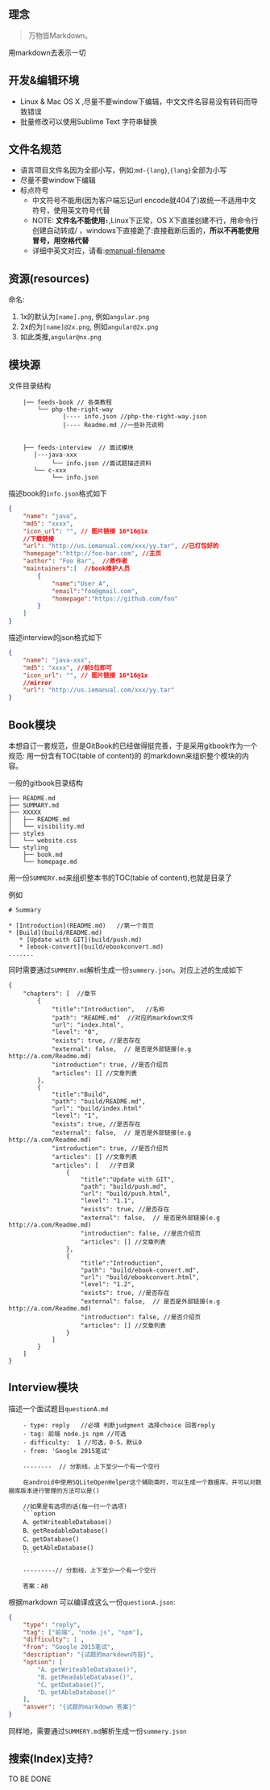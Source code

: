 ## 理念

>万物皆Markdown。

用markdown去表示一切

## 开发&编辑环境

- Linux & Mac OS X ,尽量不要window下编辑，中文文件名容易没有转码而导致错误
- 批量修改可以使用Sublime Text 字符串替换


## 文件名规范

- 语言项目文件名因为全部小写，例如:`md-{lang}`,`{lang}`全部为小写
- 尽量不要window下编辑
- 标点符号
  - 中文符号不能用(因为客户端忘记url encode就404了)故统一不适用中文符号，使用英文符号代替
  - NOTE: **文件名不能使用`:`**,Linux下正常，OS X下直接创建不行，用命令行创建自动转成/ ，windows下直接跪了:直接截断后面的，**所以不再能使用冒号，用空格代替**
  - 详细中英文对应，请看:[emanual-filename](https://github.com/EManual/EManual-CLI/issues/8)


## 资源(resources)

命名: 
1. 1x的默认为`[name].png`, 例如`angular.png`
2. 2x的为`[name]@2x.png`, 例如`angular@2x.png`
3. 如此类推,`angular@nx.png`

## 模块源

文件目录结构
```
    |── feeds-book // 各类教程
        └── php-the-right-way
               |---- info.json //php-the-right-way.json
               |---- Readme.md //一些补充说明
        
        
    ├── feeds-interview  // 面试模块
       |---java-xxx 
            └── info.json //面试题描述资料
       └── c-xxx
            └── info.json 
```

描述book的`info.json`格式如下

```json
{
    "name": "java",
    "md5": "xxxx",
    "icon_url": "", // 图片链接 16*16@1x
    //下载链接
    "url": "http://us.iemanual.com/xxx/yy.tar", //已打包好的
    "homepage":"http://foo-bar.com", //主页
    "author": "Foo Bar",  //原作者
    "maintainers":[  //book维护人员
        {
            "name":"User A",
            "email":"foo@gmail.com",
            "homepage":"https://github.com/foo"
        }
    ]
}
```

描述interview的json格式如下

```json
{
    "name": "java-xxx",
    "md5": "xxxx", //前5位即可
    "icon_url": "", // 图片链接 16*16@1x
    //mirror
    "url": "http://us.iemanual.com/xxx/yy.tar"
}
```


## Book模块

本想自订一套规范，但是GitBook的已经做得挺完善，于是采用gitbook作为一个规范: 用一份含有TOC(table of content)的
的markdown来组织整个模块的内容。

一般的gitbook目录结构

```
├── README.md
├── SUMMARY.md
├── XXXXX
│   ├── README.md
│   └── visibility.md
├── styles
│   └── website.css
└── styling
    ├── book.md
    └── homepage.md
```

用一份`SUMMERY.md`来组织整本书的TOC(table of content),也就是目录了

例如
```
# Summary

* [Introduction](README.md)   //第一个首页
* [Build](build/README.md)
   * [Update with GIT](build/push.md)
   * [ebook-convert](build/ebookconvert.md)
.......
```

同时需要通过`SUMMERY.md`解析生成一份`summery.json`。对应上述的生成如下

```
{
    "chapters": [  //章节
        {
            "title":"Introduction",   //名称
            "path": "README.md"  //对应的markdown文件
            "url": "index.html",
            "level": "0",
            "exists": true, //是否存在
            "external": false,  // 是否是外部链接(e.g http://a.com/Readme.md)
            "introduction": true, //是否介绍页
            "articles": [] //文章列表
        },
        {
            "title":"Build",   
            "path": "build/README.md",
            "url": "build/index.html"
            "level": "1",
            "exists": true, //是否存在
            "external": false,  // 是否是外部链接(e.g http://a.com/Readme.md)
            "introduction": true, //是否介绍页
            "articles": [] //文章列表
            "articles": [   //子目录
                {
                    "title":"Update with GIT",   
                    "path": "build/push.md",
                    "url": "build/push.html",
                    "level": "1.1",
                    "exists": true, //是否存在
                    "external": false,  // 是否是外部链接(e.g http://a.com/Readme.md)
                    "introduction": false, //是否介绍页
                    "articles": [] //文章列表
                },
                {
                    "title":"Introduction",
                    "path": "build/ebook-convert.md",
                    "url": "build/ebookconvert.html",
                    "level": "1.2",
                    "exists": true, //是否存在
                    "external": false,  // 是否是外部链接(e.g http://a.com/Readme.md)
                    "introduction": false, //是否介绍页
                    "articles": [] //文章列表
                }
            ]
        }
    ]
}
```


## Interview模块

描述一个面试题目`questionA.md`

```text
    - type: reply   //必填 判断judgment 选择choice 回答reply
    - tag: 前端 node.js npm //可选
    - difficulty:  1 //可选，0-5，默认0
    - from: 'Google 2015笔试'

    --------  // 分割线，上下至少一个有一个空行

    在android中使用SQLiteOpenHelper这个辅助类时，可以生成一个数据库，并可以对数据库版本进行管理的方法可以是()

    //如果是有选项的话(每一行一个选项)
    ```option
    A、getWriteableDatabase()
    B、getReadableDatabase()
    C、getDatabase()
    D、getAbleDatabase()
    ```

    ---------// 分割线，上下至少一个有一个空行

    答案：AB
```

根据markdown 可以编译成这么一份`questionA.json`:

```json
{
    "type": "reply",
    "tag": ["前端", "node.js", "npm"],
    "difficulty": 1 ,
    "from": "Google 2015笔试",
    "description": "{试题的markdown内容}",
    "option": [
        "A、getWriteableDatabase()",
        "B、getReadableDatabase()",
        "C、getDatabase()",
        "D、getAbleDatabase()"
    ],
    "answer": "{试题的markdown 答案}"
}
```

同样地，需要通过`SUMMERY.md`解析生成一份`summery.json`


## 搜索(Index)支持?

TO BE DONE
